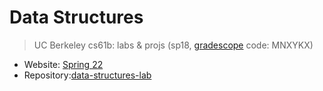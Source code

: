 # Data Structures

> UC Berkeley cs61b: labs & projs (sp18, [gradescope](https://www.gradescope.com/) code: MNXYKX)

* Website: [Spring 22](https://inst.eecs.berkeley.edu/~cs61b/sp22/)
* Repository:[data-structures-lab](https://github.com/huang-feiyu/data-structures-lab)


